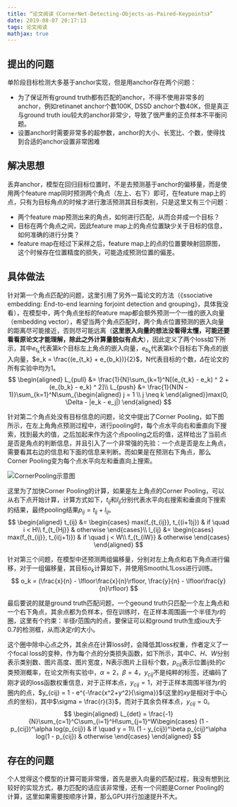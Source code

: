```yaml
---
title: “论文阅读《CornerNet-Detecting-Objects-as-Paired-Keypoints》”
date: 2019-08-07 20:17:13
tags: 论文阅读
mathjax: true
---
```


## 提出的问题

单阶段目标检测大多基于anchor实现，但是用anchor存在两个问题：

- 为了保证所有ground truth都有匹配的anchor，不得不使用非常多的anchor，例如retinanet anchor个数100K, DSSD anchor个数40K，但是真正与ground truth iou较大的anchor非常少，导致了很严重的正负样本不平衡问题。
- 设置anchor时需要非常多的超参数，anchor的大小、长宽比、个数，使得找到合适的anchor设置非常困难

## 解决思想
丢弃anchor，模型在回归目标位置时，不是去预测基于anchor的偏移量，而是使用两个feature map同时预测两个角点（左上、右下）即可，在feature map上的点，只有为目标角点的时候才进行激活预测其目标类别，只是这里又有三个问题：

- 两个feature map预测出来的角点，如何进行匹配，从而合并成一个目标？
- 目标在两个角点之间，因此feature map上的角点位置缺少关于目标的信息，如何准确的进行分类？
- feature map在经过下采样之后，feature map上的点的位置要映射回原图，这个时候存在位置精度的损失，可能造成预测位置的偏差。

## 具体做法
针对第一个角点匹配的问题，这里引用了另外一篇论文的方法（《ssociative embedding: End-to-end learning forjoint detection and grouping》，具体我没看），在模型中，两个角点坐标的feature map都会额外预测一个一维的嵌入向量（embedding vector），希望当两个角点匹配时，两个角点位置预测的嵌入向量的距离尽可能接近，否则尽可能远离（**这里嵌入向量的想法没看得太懂，可能还要看看原论文才能理解，除此之外计算量貌似有点大**），因此定义了两个loss如下所示，其中$e_{t_k}$代表第k个目标左上角点的嵌入向量，$e_{b_k}$代表第k个目标右下角点的嵌入向量，$e_k = \frac{(e_{t_k} + e_{b_k})}{2}$，N代表目标的个数，$\Delta$在论文的所有实验中均为1。
$$
\begin{aligned}
    L_{pull} &= \frac{1}{N}\sum_{k=1}^N[(e_{t_k} - e_k) ^ 2 + (e_{b_k} - e_k) ^ 2]\\
    L_{push} &= \frac{1}{N(N - 1)}\sum_{k=1}^N\sum_{\begin{aligned}
        j = 1 \\
        j \neq k
    \end{aligned}}max(0, \Delta - |e_k - e_j|)
\end{aligned}
$$

针对第二个角点处没有目标信息的问题，论文中提出了Corner Pooling，如下图所示，在左上角角点预测过程中，进行pooling时，每个点水平向右和垂直向下搜索，找到最大的值，之后加起来作为这个点pooling之后的值，这样给出了当前点是否是角点的判断信息，并且引入了一个非常强的先验：一个点是否是左上角点，需要看其右边的信息和下面的信息来判断。而如果是在预测右下角点，那么Corner Pooling变为每个点水平向左和垂直向上搜索。

![CornerPooling示意图](CornerPooling.png)

这里为了加快Corner Pooling的计算，如果是左上角点的Corner Pooling，可以从右下点开始计算，计算方式如下，$t_{ij}$和$l_{ij}$分别代表水平向右搜索和垂直向下搜索的结果，最终pooling结果$p_{ij} = t_{ij} + l_{ij}$。
$$
\begin{aligned}
    t_{ij} &= \begin{cases}
        max(f_{t_{ij}}, t_{(i+1)j}) & if \quad i < H\\
        f_{t_{Hj}} & otherwise
    \end{cases}\\
    l_{ij} &= \begin{cases}
        max(f_{t_{ij}}, t_{i(j+1)}) & if \quad j < W\\
        f_{t_{iW}} & otherwise
    \end{cases}
\end{aligned}
$$

针对第三个问题，在模型中还预测两组偏移量，分别对左上角点和右下角点进行偏移，对于一组偏移量，其目标$o_k$计算如下，并使用SmoothL1Loss进行训练。
$$
o_k = (\frac{x}{n} - \lfloor\frac{x}{n}\rfloor, \frac{y}{n} - \lfloor\frac{y}{n}\rfloor)
$$

最后要说的就是ground truth匹配问题，一个geound truth只匹配一个左上角点和一个右下角点，其余点都为负样本，但在训练时，在正样本周围画一个半径为$r$的圈，这里有个约束：半径$r$范围内的点，要保证可以和ground truth生成iou大于0.7的检测框，从而决定$r$的大小。

这个圈中除中心点之外，其余点在计算loss时，会降低其loss权重，作者定义了一个focal loss的变种，作为每个点的分类损失函数，如下所示，其中$C、H、W$分别表示类别数、图片高度、图片宽度，N表示图片上目标个数，$p_{cij}$表示位置$ij$处的$c$类预测概率，在论文所有实验中，$\alpha = 2$，$\beta = 4$，$y_{cij}$不是纯粹的标签，还编码了刚才说的loss函数权重信息，对于正样本点，$y_{cij} = 1$，对于正样本周围半径为$r$的圈内的点，$y_{cij} = 1 - e^{-\frac{x^2+y^2}{\sigma}}$(这里的$xy$是相对于中心点的坐标)，其中$\sigma = \frac{r}{3}$，而对于其余负样本点，$y_{cij} = 0$。
$$
\begin{aligned}
    L_{det} = \frac{-1}{N}\sum_{c=1}^C\sum_{i=1}^H\sum_{j=1}^W\begin{cases}
        (1 - p_{cij})^\alpha log(p_{cij}) & if \quad y = 1\\
        (1 - y_{cij})^\beta p_{cij}^\alpha log(1 - p_{cij}) & otherwise
    \end{cases}
\end{aligned}
$$

## 存在的问题
个人觉得这个模型的计算可能非常慢，首先是嵌入向量的匹配过程，我没有想到比较好的实现方式，暴力匹配的话应该非常慢，还有一个问题是Corner Pooling的计算，这里如果需要按顺序计算，那么GPU并行加速提升不大。

